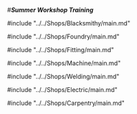 #***Summer Workshop Training***

#include "../../Shops/Blacksmithy/main.md"

#include "../../Shops/Foundry/main.md"

#include "../../Shops/Fitting/main.md"

#include "../../Shops/Machine/main.md"

#include "../../Shops/Welding/main.md"

#include "../../Shops/Electric/main.md"

#include "../../Shops/Carpentry/main.md"
